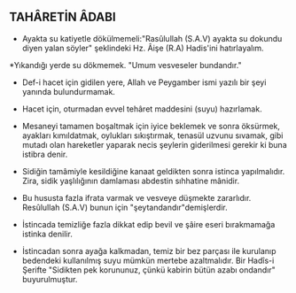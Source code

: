 ## TAHÂRETİN ÂDABI

* Ayakta su katiyetle dökülmemeli:"Rasûlullah (S.A.V) ayakta su dokundu diyen yalan söyler" şeklinde­ki Hz. Âişe (R.A) Hadis'ini hatırlayalım.

*Yıkandığı yerde su dökmemek. "Umum vesveseler bundandır."

* Def-i hacet için gidilen yere, Allah ve Peygamber is­mi yazılı bir şeyi yanında bulundurmamak.

* Hacet için, oturmadan evvel tehâret maddesini (su­yu) hazırlamak.

* Mesaneyi tamamen boşaltmak için iyice beklemek ve sonra öksürmek, ayakları kımıldatmak, oylukları sıkıştır­mak, tenasül uzvunu sıvamak, gibi mutadı olan hareket­ler yaparak necis şeylerin giderilmesi gerekir ki buna istibra denir.

* Sidiğin tamâmiyle kesildiğine kanaat geldikten sonra istinca yapılmalıdır. Zira, sidik yaşlılığının damlaması abdestin sıhhatine mânidir.

* Bu hususta fazla ifrata varmak ve vesveye düşmekte zararlıdır. Resûlullah (S.A.V) bunun için "şeytandan­dır"demişlerdir.

* İstincada temizliğe fazla dikkat edip bevil ve şâire eseri bırakmamağa istinka denilir.

* İstincadan sonra ayağa kalkmadan, temiz bir bez parçası ile kurulanıp bedendeki kullanılmış suyu müm­kün mertebe azaltmalıdır. Bir Hadîs-i Şerifte "Sidikten pek korununuz, çünkü kabirin bütün azabı ondandır" buyurulmuştur.

